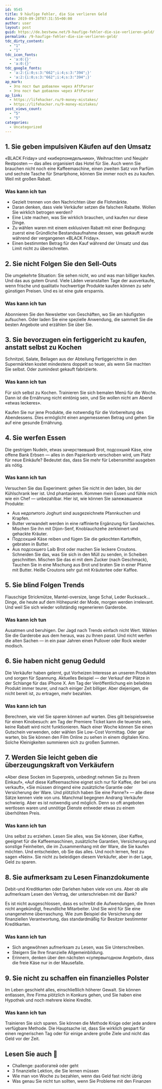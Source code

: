 ```yaml
---
id: 9545
title: 9 häufige Fehler, die Sie verlieren Geld
date: 2019-09-28T07:31:55+00:00
author: user
layout: post
guid: https://de.bestwow.net/9-haufige-fehler-die-sie-verlieren-geld/
permalink: /9-haufige-fehler-die-sie-verlieren-geld/
tdc_dirty_content:
  - "1"
  - "1"
tdc_icon_fonts:
  - 'a:0:{}'
  - 'a:0:{}'
tdc_google_fonts:
  - 'a:2:{i:0;s:3:"662";i:4;s:3:"394";}'
  - 'a:2:{i:0;s:3:"662";i:4;s:3:"394";}'
ap_mark:
  - Это пост был добавлен через AftParser
  - Это пост был добавлен через AftParser
ap_link:
  - https://lifehacker.ru/9-money-mistakes/
  - https://lifehacker.ru/9-money-mistakes/
post_views_count:
  - "5"
  - "5"
categories:
  - Uncategorized
---
```

## 1. Sie geben impulsiven Käufen auf den Umsatz

«BLACK Friday» und «киберпонедельники», Weihnachten und Neujahr Restposten — das alles organisiert das Hotel für Sie. Auch wenn Sie brauchen nicht noch eine Kaffeemaschine, einen zweiten Satz von Parfüm und sechste Tasche für Smartphone, können Sie immer noch es zu kaufen. Weil mit großen Rabatt.

### Was kann ich tun

  * Gezielt trennen von den Nachrichten über die Flohmärkte.
  * Daran denken, dass viele Verkäufer setzen die falschen Rabatte. Wollen Sie wirklich betrogen werden?
  * Eine Liste machen, was Sie wirklich brauchen, und kaufen nur diese Dinge.
  * Zu wählen waren mit einem exklusiven Rabatt mit einer Bedingung: zuerst eine Gründliche Bestandsaufnahme dessen, was gekauft wurde während der vergangenen «BLACK Friday».
  * Einen bestimmten Betrag für den Kauf während der Umsatz und das Limit nicht zu überschreiten.

## 2. Sie nicht Folgen Sie den Sell-Outs

Die umgekehrte Situation: Sie sehen nicht, wo und was man billiger kaufen. Und das aus gutem Grund. Viele Läden veranstalten Tage der ausverkaufe, wenn frische und qualitativ hochwertige Produkte kaufen können zu sehr günstigen Preisen. Und es ist eine gute ersparnis.

### Was kann ich tun

Abonnieren Sie den Newsletter von Geschäften, wo Sie am häufigsten aufsuchen. Oder laden Sie eine spezielle Anwendung, die sammelt Sie die besten Angebote und erzählen Sie über Sie.

## 3. Sie bevorzugen ein fertiggericht zu kaufen, anstatt selbst zu Kochen

Schnitzel, Salate, Beilagen aus der Abteilung Fertiggerichte in den Supermärkten kostet mindestens doppelt so teuer, als wenn Sie machten Sie selbst. Oder zumindest gekauft fabrizierte.

### Was kann ich tun

Für sich selbst zu Kochen. Trainieren Sie sich bemalen Menü für die Woche. Dann ist die Ernährung nicht eintönig sein, und Sie wollen nicht am Abend «etwas leckeres».

Kaufen Sie nur jene Produkte, die notwendig für die Vorbereitung des Abendessens. Dies ermöglicht einen angemessenen Betrag und gehen Sie auf eine gesunde Ernährung.

## 4. Sie werfen Essen

Die gestrigen Nudeln, etwas зачерствевший Brot, подсохший Käse, eine offene Bank Erbsen — alles in den Papierkorb verschoben wird, um Platz für neue Einkäufe? Bedeutet das, dass Sie mehr für Lebensmittel ausgeben als nötig.

### Was kann ich tun

Versuchen Sie das Experiment: gehen Sie nicht in den laden, bis der Kühlschrank leer ist. Und phantasieren. Kommen mein Essen und fühle mich wie ein Chef — unbezahlbar. Hier ist, wie können Sie залежавшиеся Produkte:

  * Aus недопитого Joghurt sind ausgezeichnete Pfannkuchen und Krapfen.
  * Butter verwandelt werden in eine raffinierte Ergänzung für Sandwiches. Mischen Sie ihn mit Dijon-Senf, Knoblauchzehe zerkleinert und gehackte Kräuter.
  * Подсохший Käse reiben und fügen Sie die gekochten Kartoffeln, gebraten in Butter.
  * Aus подсохшего Laib Brot oder machen Sie leckere Croutons. Schneiden Sie das, was Sie sich in den Müll zu senden, in Scheiben geschnitten. Mischen Sie das ei mit dem Zucker (nach Geschmack), Tauchen Sie in eine Mischung aus Brot und braten Sie in einer Pfanne mit Butter. Heiße Croutons sehr gut mit Kräutertee oder Kaffee.

## 5. Sie blind Folgen Trends

Flauschige Strickmütze, Mantel-oversize, lange Schal, Leder Rucksack&#8230; Dinge, die heute auf dem Höhepunkt der Mode, morgen werden irrelevant. Und weil Sie sich wieder vollständig regenerieren Garderobe.

### Was kann ich tun

Ausatmen und beruhigen. Der Jagd nach Trends einfach nicht Wert. Wählen Sie die Garderobe aus dem heraus, was zu Ihnen passt. Und nicht werfen die alten Sachen — in ein paar Jahren einen Pullover oder Rock wieder modisch.

## 6. Sie haben nicht genug Geduld

Die Verkäufer haben gelernt, gut Vorheizen Interesse an unseren Produkten und sorgen für Spannung. Aktuelles Beispiel — der Verkauf der Plätze in der Schlange für das iPhone X. Am Tag der Veröffentlichung ein beliebtes Produkt immer teurer, und nach einiger Zeit billiger. Aber diejenigen, die nicht bereit ist, zu ertragen, mehr bezahlen.

### Was kann ich tun

Berechnen, wie viel Sie sparen können auf warten. Dies gilt beispielsweise für einen Kinobesuch: am Tag der Premiere Ticket kann die teuerste sein, keine Rabatt wird nicht funktionieren. Nach einer Woche können Sie einen Gutschein verwenden, oder wählen Sie Low-Cost Vormittag. Oder gar warten, bis Sie können den Film Online zu sehen in einem digitalen Kino. Solche Kleinigkeiten summieren sich zu großen Summen.

## 7. Werden Sie leicht geben die überzeugungskraft von Verkäufern

«Aber diese Socken im Superpreis, unbedingt nehmen Sie zu Ihrem Einkauf», «Auf diese Kaffeemaschine eignet sich nur für Kaffee, der bei uns verkauft», «Sie müssen dringend eine zusätzliche Garantie oder Versicherung der Ware. Und plötzlich haben Sie eine Panne?» — alle diese Sätze kennen viele von uns. Manchmal begegnen Andrang Verkäufer schwierig. Aber es ist notwendig und möglich. Denn so oft angeboten wertlosen waren und unnötige Dienste entweder etwas zu einem überhöhten Preis.

### Was kann ich tun

Uns selbst zu erziehen. Lesen Sie alles, was Sie können, über Kaffee, geeignet für die Kaffeemaschinen, zusätzliche Garantien, Versicherung und sonstige Feinheiten, die im Zusammenhang mit der Ware, die Sie kaufen möchten. Und entscheiden, ob Sie das alles. Und noch lernen, fest zu sagen «Nein». Sie nicht zu beleidigen diesem Verkäufer, aber in der Lage, Geld zu sparen.

## 8. Sie aufmerksam zu Lesen Finanzdokumente

Debit-und Kreditkarten oder Darlehen haben viele von uns. Aber ob alle aufmerksam Lesen den Vertrag, der unterschrieben mit der Bank?

Es ist nicht ausgeschlossen, dass es schreibt die Aufwendungen, die Ihnen nicht angekündigt, freundliche Mitarbeiter. Und Sie wird für Sie eine unangenehme überraschung. Wie zum Beispiel die Versicherung der finanziellen Verantwortung, das standardmäßig für Besitzer bestimmter Kreditkarten.

### Was kann ich tun

  * Sich angewöhnen aufmerksam zu Lesen, was Sie Unterschreiben.
  * Steigern Sie Ihre finanzielle Allgemeinbildung.
  * Erinnern, denken über den nächsten «супервыгодном Angebot», dass die freie Käse nur in der Mausefalle.

## 9. Sie nicht zu schaffen ein finanzielles Polster

Im Leben geschieht alles, einschließlich höherer Gewalt. Sie können entlassen, Ihre Firma plötzlich in Konkurs gehen, und Sie haben eine Hypothek und noch mehrere kleine Kredite.

### Was kann ich tun

Trainieren Sie sich sparen. Sie können die Methode Krüge oder jede andere verfügbare Methode. Die Hauptsache ist, dass Sie wirklich gespart für einen regnerischen Tag oder für einige andere große Ziele und nicht das Geld vor der Zeit.

<div>
  <h2 class="read-also__title">
    <span>Lesen Sie auch</span> <span>🧐 </span>
  </h2>
  
  <ul class="read-also__list">
    <li>
      Challenge: разбогатей oder geht
    </li>
    <li>
      3 finanzielle Lektion, die Sie lernen müssen
    </li>
    <li>
      Wie man von Woche zu bezahlen, wenn das Geld fast nicht übrig
    </li>
    <li>
      Was genau Sie nicht tun sollten, wenn Sie Probleme mit den Finanzen
    </li>
  </ul>
</div>